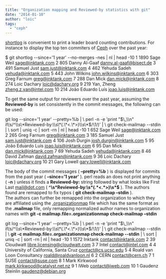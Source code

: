 ```yaml
---
title: "Organization mapping and Reviewed-by statistics with git"
date: "2014-01-10"
author: "loic"
tags: 
  - "ceph"
---
```


[shortlog](https://www.kernel.org/pub/software/scm/git/docs/git-shortlog.html) is convenient to print a leader board counting contributions. For instance to display the top ten commiters of [Ceph](http://ceph.com/) over the past year:

$ git shortlog --since='1 year' --no-merges -nes | nl | head -10
     1	  1890	Sage Weil <sage@inktank.com>
     2	   805	Danny Al-Gaaf <danny.al-gaaf@bisect.de>
     3	   491	Samuel Just <sam.just@inktank.com>
     4	   462	Yehuda Sadeh <yehuda@inktank.com>
     5	   443	John Wilkins <john.wilkins@inktank.com>
     6	   303	Greg Farnum <greg@inktank.com>
     7	   288	Dan Mick <dan.mick@inktank.com>
     8	   274	Loic Dachary <loic@dachary.org>
     9	   219	Yan, Zheng <zheng.z.yan@intel.com>
    10	   214	João Eduardo Luís <joao.luis@inktank.com>

To get the same output for reviewers over the past year, assuming the **Reviewed-by** is set consistently in the commit messages, the following can be used:

git log  --since='1 year' --pretty=%b | \\
 perl -n -e 'print "$\_\\n" if(s/^\\s\*Reviewed-by:\\s\*(.\*<.\*>)\\s\*$/\\1/)'  | \\
 git check-mailmap --stdin | \\
 sort | uniq -c | sort -rn | nl | head -10
     1	    652 Sage Weil <sage@inktank.com>
     2	    265 Greg Farnum <greg@inktank.com>
     3	    185 Samuel Just <sam.just@inktank.com>
     4	    106 Josh Durgin <josh.durgin@inktank.com>
     5	     95 João Eduardo Luís <joao.luis@inktank.com>
     6	     95 Dan Mick <dan.mick@inktank.com>
     7	     69 Yehuda Sadeh <yehuda@inktank.com>
     8	     46 David Zafman <david.zafman@inktank.com>
     9	     36 Loic Dachary <loic@dachary.org>
    10	     21 Gary Lowell <gary.lowell@inktank.com>

The body of the commit messages ( **–pretty=%b** ) is displayed for commits from the past year ( **–since=’1 year’** ). perl reads an does not print anything ( **\-n** ) unless it finds a **Reviewed-by:** string followed by what looks like First Last <mail@dot.com> ( **^\\s\*Reviewed-by:\\s\*(.\*<.\*>)\\s\*$** ). The authors found are remapped to fix typos ( **git check-mailmap –stdin** ).  
The authors can further be remapped into the organization to which they are affiliated using the [.organizationmap](https://github.com/ceph/ceph/blob/master/.organizationmap) file which has the same format as the **.mailmap** file, only remapping normalized author names to organization names with **git -c mailmap.file=.organizationmap check-mailmap –stdin**

git log  --since='1 year' --pretty=%b | \\
 perl -n -e 'print "$\_\\n" if(s/^\\s\*Reviewed-by:\\s\*(.\*<.\*>)\\s\*$/\\1/)'  | \\
 git check-mailmap --stdin | \\
 **git -c mailmap.file=.organizationmap check-mailmap --stdin** | \\
 sort | uniq -c | sort -rn | nl | head -10
     1	   1572 Inktank <contact@inktank.com>
     2	     39 Cloudwatt <libre.licensing@cloudwatt.com>
     3	      7 Intel <contact@intel.com>
     4	      4 University of California, Santa Cruz <contact@cs.ucsc.edu>
     5	      4 Roald van Loon Consultancy <roald@roaldvanloon.nl>
     6	      2 CERN <contact@cern.ch>
     7	      1 SUSE <contact@suse.com>
     8	      1 Mark Kirkwood <mark.kirkwood@catalyst.net.nz>
     9	      1 IWeb <contact@iweb.com>
    10	      1 Gaudenz Steinlin <gaudenz@debian.org>
